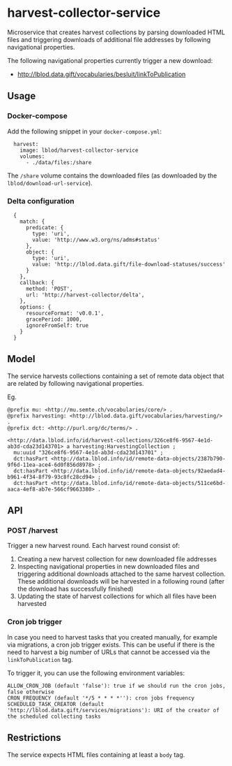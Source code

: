 # harvest-collector-service
Microservice that creates harvest collections by parsing downloaded HTML files and triggering downloads of additional file addresses by following navigational properties.

The following navigational properties currently trigger a new download:
* http://lblod.data.gift/vocabularies/besluit/linkToPublication

## Usage

### Docker-compose
Add the following snippet in your `docker-compose.yml`:
```
  harvest:
    image: lblod/harvest-collector-service
    volumes:
      - ./data/files:/share
```

The `/share` volume contains the downloaded files (as downloaded by the `lblod/download-url-service`).

### Delta configuration

```
  {
    match: {
      predicate: {
        type: 'uri',
        value: 'http://www.w3.org/ns/adms#status'
      },
      object: {
        type: 'uri',
        value: 'http://lblod.data.gift/file-download-statuses/success'
      }
    },
    callback: {
      method: 'POST',
      url: 'http://harvest-collector/delta',
    },
    options: {
      resourceFormat: 'v0.0.1',
      gracePeriod: 1000,
      ignoreFromSelf: true
    }
  }
```

## Model
The service harvests collections containing a set of remote data object that are related by following navigational properties.

Eg.
```
@prefix mu: <http://mu.semte.ch/vocabularies/core/> .
@prefix harvesting: <http://lblod.data.gift/vocabularies/harvesting/> .
@prefix dct: <http://purl.org/dc/terms/> .

<http://data.lblod.info/id/harvest-collections/326ce8f6-9567-4e1d-ab3d-cda23d143701> a harvesting:HarvestingCollection ;
  mu:uuid "326ce8f6-9567-4e1d-ab3d-cda23d143701" ;
  dct:hasPart <http://data.lblod.info/id/remote-data-objects/2387b790-9f6d-11ea-ace4-6d0f856d8978> ;
  dct:hasPart <http://data.lblod.info/id/remote-data-objects/92aedad4-b961-4f34-8f79-93c8fc28cd94> ;
  dct:hasPart <http://data.lblod.info/id/remote-data-objects/511ce6bd-aaca-4ef8-ab7e-566cf9663380> .
```

## API

### POST /harvest
Trigger a new harvest round. Each harvest round consist of:
1. Creating a new harvest collection for new downloaded file addresses
2. Inspecting navigational properties in new downloaded files and triggering additional downloads attached to the same harvest collection. These additional downloads will be harvested in a following round (after the download has successfully finished)
3. Updating the state of harvest collections for which all files have been harvested

### Cron job trigger

In case you need to harvest tasks that you created manually, for example via migrations, a cron job trigger exists. This can be useful if there is the need to harvest a big number of URLs that cannot be accessed via the `linkToPublication` tag.

To trigger it, you can use the following environment variables:
```
ALLOW_CRON_JOB (default 'false'): true if we should run the cron jobs, false otherwise
CRON_FREQUENCY (default '*/5 * * * *''): cron jobs frequency
SCHEDULED_TASK_CREATOR (default 'http://lblod.data.gift/services/migrations'): URI of the creator of the scheduled collecting tasks
```

## Restrictions

The service expects HTML files containing at least a `body` tag.
